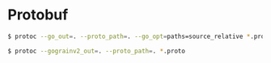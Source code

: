 # Protobuf

```bash
$ protoc --go_out=. --proto_path=. --go_opt=paths=source_relative *.proto
```

```bash
$ protoc --gograinv2_out=. --proto_path=. *.proto
```